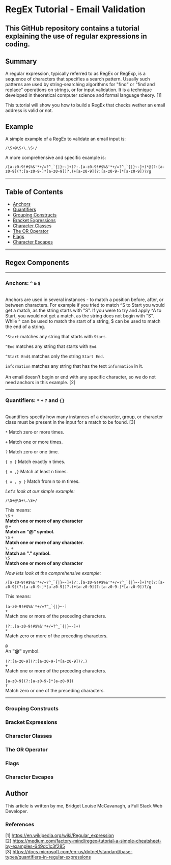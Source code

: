 # RegEx Tutorial - Email Validation

## This GitHub repository contains a tutorial explaining the use of regular expressions in coding.

## Summary

A regular expression, typically referred to as RegEx or RegExp, is a sequence of characters that specifies a search pattern. Usually such patterns are used by string-searching algorithms for "find" or "find and replace" operations on strings, or for input validation. It is a technique developed in theoretical computer science and formal language theory. [1]

This tutorial will show you how to build a RegEx that checks wether an email address is valid or not.

## Example

A simple example of a RegEx to validate an email input is:

`/\S+@\S+\.\S+/`

A more comprehensive and specific example is:

```/[a-z0-9!#$%&'*+/=?^_`{|}~-]+(?:.[a-z0-9!#$%&'*+/=?^_`{|}~-]+)*@(?:[a-z0-9](?:[a-z0-9-]*[a-z0-9])?.)+[a-z0-9](?:[a-z0-9-]*[a-z0-9])?/g```

---

## Table of Contents

- [Anchors](#anchors)
- [Quantifiers](#quantifiers)
- [Grouping Constructs](#grouping-constructs)
- [Bracket Expressions](#bracket-expressions)
- [Character Classes](#character-classes)
- [The OR Operator](#the-or-operator)
- [Flags](#flags)
- [Character Escapes](#character-escapes)

---

## Regex Components

---

### Anchors: `^` `&` `$`
<br>
Anchors are used in several instances - to match a position before, after, or between characters. For example if you tried to match ^S to Start you would get a match, as the string starts with "S". If you were to try and apply ^A to Start, you would not get a match, as the string does not begin with "S".
While ^ can be used to match the start of a string, $ can be used to match the end of a string.

`^Start` matches any string that starts with `Start`.

`^End` matches any string that starts with `End`.

`^Start End$` matches only the string `Start End`.

`information` matches any string that has the text `information` in it.
<br>
<br>
An email doesn't begin or end with any specific character, so we do not need anchors in this example. [2]

---

### Quantifiers: `*` `+` `?` and `{}`
<br>
Quantifiers specify how many instances of a character, group, or character class must be present in the input for a match to be found. [3]

`*` Match zero or more times.

`+` Match one or more times.

`?` Match zero or one time.

`{ x }` Match exactly n times.

`{ x ,}` Match at least n times.

`{ x , y }` Match from n to m times.

*Let's look at our simple example:*

`/\S+@\S+\.\S+/`

This means:
<br>
`\S` `+`
<br>
__Match one or more of any character__
<br>
`@` `+`
<br>
__Match an "@" symbol.__
<br>
`\S` `+`
<br>
__Match one or more of any character.__
<br>
`\.` `+`
<br>
__Match an "." symbol.__
<br>
`\S`
<br>
__Match one or more of any character__

*Now lets look at the comprehensive example:*

```/[a-z0-9!#$%&'*+/=?^_`{|}~-]+(?:.[a-z0-9!#$%&'*+/=?^_`{|}~-]+)*@(?:[a-z0-9](?:[a-z0-9-]*[a-z0-9])?.)+[a-z0-9](?:[a-z0-9-]*[a-z0-9])?/g```

This means:
<br>
<br>
```[a-z0-9!#$%&'*+/=?^_`{|}~-]```
<br>`+`
<br>
Match one or more of the preceding characters.
<br>
<br>
```(?:.[a-z0-9!#$%&'*+/=?^_`{|}~-]+)```
<br>
`*`
<br>
Match zero or more of the preceding characters.
<br>
<br>
`@`
<br>
An __"@"__ symbol.
<br>
<br>
```(?:[a-z0-9](?:[a-z0-9-]*[a-z0-9])?.)```
<br>
`+`
<br>
Match one or more of the preceding characters.
<br>
<br>
```[a-z0-9](?:[a-z0-9-]*[a-z0-9])```
<br>
`?`
<br>
Match zero or one of the preceding characters.

---

### Grouping Constructs

### Bracket Expressions

### Character Classes

### The OR Operator

### Flags

### Character Escapes

## Author

This article is written by me, Bridget Louise McCavanagh, a Full Stack Web Developer.

### References

[1] https://en.wikipedia.org/wiki/Regular_expression
<br>
[2] https://medium.com/factory-mind/regex-tutorial-a-simple-cheatsheet-by-examples-649dc1c3f285
<br>
[3] https://docs.microsoft.com/en-us/dotnet/standard/base-types/quantifiers-in-regular-expressions